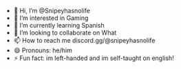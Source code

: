 - 👋 Hi, I’m @Snipeyhasnolife
- 👀 I’m interested in Gaming
- 🌱 I’m currently learning Spanish
- 💞️ I’m looking to collaborate on What
- 📫 How to reach me discord.gg/@snipeyhasnolife
- 😄 Pronouns: he/him
- ⚡ Fun fact: im left-handed and im self-taught on english!

<!---
Snipeyhasnolife/Snipeyhasnolife is a ✨ special ✨ repository because its `README.md` (this file) appears on your GitHub profile.
You can click the Preview link to take a look at your changes.
--->
